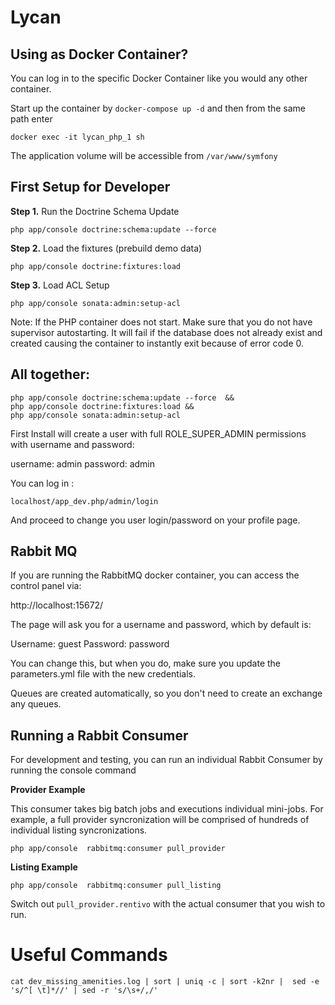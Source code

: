 Lycan
=====

Using as Docker Container?
--------------------------

You can log in to the specific Docker Container like you would any other container. 

Start up the container by `docker-compose up -d` and then from the same path enter

`docker exec -it lycan_php_1 sh`

The application volume will be accessible from `/var/www/symfony`


First Setup for Developer
-----------

**Step 1.** Run the Doctrine Schema Update

`php app/console doctrine:schema:update --force`

**Step 2.** Load the fixtures (prebuild demo data)

`php app/console doctrine:fixtures:load`

**Step 3.** Load ACL Setup

`php app/console sonata:admin:setup-acl`

Note: If the PHP container does not start. Make sure that you do not have supervisor autostarting. It will fail if the database does not already exist and created causing the container to instantly exit because of error code 0.


All together:
-------------

```
php app/console doctrine:schema:update --force  &&
php app/console doctrine:fixtures:load &&
php app/console sonata:admin:setup-acl
```

First Install will create a user with full ROLE_SUPER_ADMIN permissions with username and password:

username: admin
password: admin

You can log in :

`localhost/app_dev.php/admin/login`

And proceed to change you user login/password on your profile page.


Rabbit MQ
---------

If you are running the RabbitMQ docker container, you can access the control panel via:

http://localhost:15672/

The page will ask you for a username and password, which by default is:

Username: guest
Password: password

You can change this, but when you do, make sure you update the parameters.yml file with the new credentials.

Queues are created automatically, so you don't need to create an exchange any queues. 

Running a Rabbit Consumer
-------------------------

For development and testing, you can run an individual Rabbit Consumer by running the console command

**Provider Example**

This consumer takes big batch jobs and executions individual mini-jobs. For example, a full provider syncronization will be comprised of hundreds of individual listing syncronizations. 

`php app/console  rabbitmq:consumer pull_provider`

**Listing Example**


`php app/console  rabbitmq:consumer pull_listing`

Switch out `pull_provider.rentivo` with the actual consumer that you wish to run. 

Useful Commands
===============
`cat dev_missing_amenities.log | sort | uniq -c | sort -k2nr |  sed -e 's/^[ \t]*//' | sed -r 's/\s+/,/'`